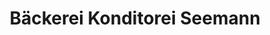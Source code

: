---
title: "Bäckerei Konditorei Seemann"
url: /erbach/baeckerei-konditorei-seemann/
shop: Bäckerei
---